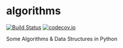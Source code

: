 # algorithms
[![Build Status](https://travis-ci.org/axrn/algorithms.svg?branch=master)](https://travis-ci.org/axrn/algorithms)
[![codecov.io](https://codecov.io/github/axrn/algorithms/coverage.svg?branch=master)](https://codecov.io/github/axrn/algorithms?branch=master)

Some Algorithms &amp; Data Structures in Python
